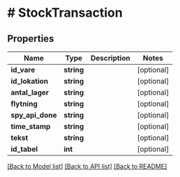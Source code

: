 # # StockTransaction

## Properties

Name | Type | Description | Notes
------------ | ------------- | ------------- | -------------
**id_vare** | **string** |  | [optional]
**id_lokation** | **string** |  | [optional]
**antal_lager** | **string** |  | [optional]
**flytning** | **string** |  | [optional]
**spy_api_done** | **string** |  | [optional]
**time_stamp** | **string** |  | [optional]
**tekst** | **string** |  | [optional]
**id_tabel** | **int** |  | [optional]

[[Back to Model list]](../../README.md#models) [[Back to API list]](../../README.md#endpoints) [[Back to README]](../../README.md)
